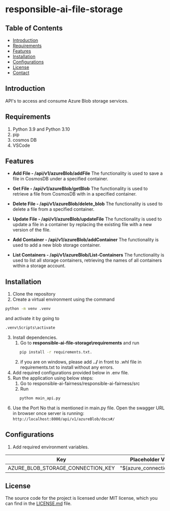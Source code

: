 # responsible-ai-file-storage

## Table of Contents
- [Introduction](#introduction)
- [Requirements](#requirements)
- [Features](#features)
- [Installation](#installation)
- [Configurations](#configurations)
- [License](#license)
- [Contact](#contact)

## Introduction
API's to access and consume Azure Blob storage services.

## Requirements
1. Python 3.9 and Python 3.10
2. pip
3. cosmos DB
4. VSCode

## Features

- **Add File - /api/v1/azureBlob/addFile**
The functionality is used to save a file in CosmosDB under a specified container.

- **Get File - /api/v1/azureBlob/getBlob**
The functionality is used to retrieve a file from CosmosDB with in a specified container.

- **Delete File - /api/v1/azureBlob/delete_blob**
The functionality is used to delete a file from a specified container.

- **Update File - /api/v1/azureBlob/updateFile**
The functionality is used to update a file in a container by replacing the existing file with a new version of the file.

- **Add Container - /api/v1/azureBlob/addContainer**
The functionality is used to add a new blob storage container.

- **List Containers - /api/v1/azureBlob/List-Containers**
The functionality is used to list all storage containers, retrieving the names of all containers within a storage account.

## Installation
1.	Clone the repository
2.	Create a virtual environment using the command 
```bash
python -m venv .venv
```
and activate it by going to
```bash
.venv\Scripts\activate
```
3.	Install dependencies. 
      1. Go to **responsible-ai-file-storage\requirements** and run 
      ```bash 
         pip install -r requirements.txt.
      ```
      2. if you are on windows, please add **../** in front to .whl file in requirements.txt to install without any errors.
4. Add required configurations provided below in .env file.
5. Run the application using below steps:
      1. Go to responsible-ai-fairness/responsible-ai-fairness/src 
      2. Run 
      ```bash 
         python main_api.py 
      ```
6. Use the Port No that is mentioned in main.py file. Open the swagger URL in browser once server is running: `http://localhost:8000/api/v1/azureBlob/docs#/`


## Configurations
1. Add required environment variables.

| Key         | Placeholder Value | sample Value     | Required |
|-------------|-------------------|------------------|----------|
| AZURE_BLOB_STORAGE_CONNECTION_KEY    | "${azure_connection_key}"     | YOUR_CONNECTION_KEY  |  yes     |

## License

The source code for the project is licensed under MIT license, which you can find in the [LICENSE.md](LICENSE.md) file.




